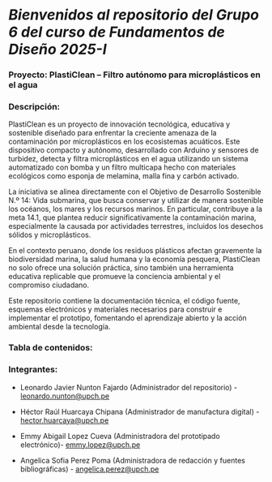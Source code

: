 ﻿# **_Bienvenidos al repositorio del Grupo 6 del curso de Fundamentos de Diseño 2025-I_**

### **Proyecto: PlastiClean – Filtro autónomo para microplásticos en el agua** 


### **Descripción:**
PlastiClean es un proyecto de innovación tecnológica, educativa y sostenible diseñado para enfrentar la creciente amenaza de la contaminación por microplásticos en los ecosistemas acuáticos. Este dispositivo compacto y autónomo, desarrollado con Arduino y sensores de turbidez, detecta y filtra microplásticos en el agua utilizando un sistema automatizado con bomba y un filtro multicapa hecho con materiales ecológicos como esponja de melamina, malla fina y carbón activado.

La iniciativa se alinea directamente con el Objetivo de Desarrollo Sostenible N.º 14: Vida submarina, que busca conservar y utilizar de manera sostenible los océanos, los mares y los recursos marinos. En particular, contribuye a la meta 14.1, que plantea reducir significativamente la contaminación marina, especialmente la causada por actividades terrestres, incluidos los desechos sólidos y microplásticos.

En el contexto peruano, donde los residuos plásticos afectan gravemente la biodiversidad marina, la salud humana y la economía pesquera, PlastiClean no solo ofrece una solución práctica, sino también una herramienta educativa replicable que promueve la conciencia ambiental y el compromiso ciudadano.

Este repositorio contiene la documentación técnica, el código fuente, esquemas electrónicos y materiales necesarios para construir e implementar el prototipo, fomentando el aprendizaje abierto y la acción ambiental desde la tecnología.

### **Tabla de contenidos:**



### **Integrantes:**

- Leonardo Javier Nunton Fajardo (Administrador del repositorio) - leonardo.nunton@upch.pe

- Héctor Raúl Huarcaya Chipana (Administrador de manufactura digital) - hector.huarcaya@upch.pe

- Emmy Abigail Lopez Cueva (Administradora del prototipado electrónico)- emmy.lopez@upch.pe

- Angelica Sofia Perez Poma (Administradora de redacción y fuentes bibliográficas) - angelica.perez@upch.pe
